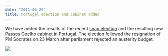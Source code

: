```yaml
---
date: "2011-06-29"
title: Portugal election and cabinet added
---
```


We have added the results of the recent [snap election](http://dev.parlgov.org/data/prt/election-parliament/2011-06-05/?sources=true) and the resulting new [Passos Coelho cabinet](http://dev.parlgov.org/data/prt/cabinet-party/2011-06-15/) in Portugal. The election followed the resignation of PM Socrates on 23 March after parliament rejected an austerity budget.

![](/images/parliament-scotland.jpg)
